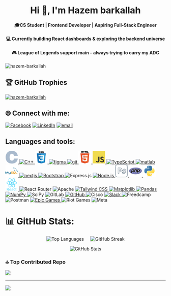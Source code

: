 <h1 align="center">Hi 👋, I'm Hazem barkallah</h1>
<h4 align="center">🎓CS Student |  Frontend Developer |  Aspiring Full-Stack Engineer</h4>  
<h4 align="center">💻 Currently building React dashboards & exploring the backend universe</h4>
<h4 align="center">🎮 League of Legends support main – always trying to carry my ADC</h4>

<p align="left"> <img src="https://komarev.com/ghpvc/?username=hazem-barkallah&label=Profile%20views&color=0e75b6&style=flat" alt="hazem-barkallah" /> </p>

## 🏆 GitHub Trophies
<p align="left"> <a href="https://github.com/ryo-ma/github-profile-trophy"><img src="https://github-profile-trophy.vercel.app/?username=hazem-barkallah" alt="hazem-barkallah" /></a> </p>

## 🌐 Connect with me:
[![Facebook](https://img.shields.io/badge/Facebook-%231877F2.svg?logo=Facebook&logoColor=white)](https://facebook.com/https://www.facebook.com/hazem.barkallah.7) [![LinkedIn](https://img.shields.io/badge/LinkedIn-%230077B5.svg?logo=linkedin&logoColor=white)](https://linkedin.com/in/https://www.linkedin.com/in/hazem-barkallah-a682b4338/) [![email](https://img.shields.io/badge/Email-D14836?logo=gmail&logoColor=white)](mailto:barkhazem@gmail.com) 

## Languages and tools:
<p align="left"> <a href="https://www.cprogramming.com/" target="_blank" rel="noreferrer"> <img src="https://raw.githubusercontent.com/devicons/devicon/master/icons/c/c-original.svg" alt="c" width="40" height="40"/> </a> <a href="https://isocpp.org/" target="_blank" rel="noreferrer">
  <img src="https://upload.wikimedia.org/wikipedia/commons/1/18/ISO_C%2B%2B_Logo.svg" alt="C++" width="40" height="40"/>
</a>
<a href="https://www.w3schools.com/css/" target="_blank" rel="noreferrer"> <img src="https://raw.githubusercontent.com/devicons/devicon/master/icons/css3/css3-original-wordmark.svg" alt="css3" width="40" height="40"/> </a> <a href="https://www.figma.com/" target="_blank" rel="noreferrer"> <img src="https://www.vectorlogo.zone/logos/figma/figma-icon.svg" alt="figma" width="40" height="40"/> </a> <a href="https://git-scm.com/" target="_blank" rel="noreferrer"> <img src="https://www.vectorlogo.zone/logos/git-scm/git-scm-icon.svg" alt="git" width="40" height="40"/> </a> <a href="https://www.w3.org/html/" target="_blank" rel="noreferrer"> <img src="https://raw.githubusercontent.com/devicons/devicon/master/icons/html5/html5-original-wordmark.svg" alt="html5" width="40" height="40"/> </a> <a href="https://developer.mozilla.org/en-US/docs/Web/JavaScript" target="_blank" rel="noreferrer"> <img src="https://raw.githubusercontent.com/devicons/devicon/master/icons/javascript/javascript-original.svg" alt="javascript" width="40" height="40"/> </a> <a href="https://www.typescriptlang.org/" target="_blank" rel="noreferrer">
  <img src="https://upload.wikimedia.org/wikipedia/commons/4/4c/Typescript_logo_2020.svg" alt="TypeScript" width="40" height="40"/>
</a>
<a href="https://www.mathworks.com/" target="_blank" rel="noreferrer"> <img src="https://upload.wikimedia.org/wikipedia/commons/2/21/Matlab_Logo.png" alt="matlab" width="40" height="40"/> </a> <a href="https://www.mysql.com/" target="_blank" rel="noreferrer"> <img src="https://raw.githubusercontent.com/devicons/devicon/master/icons/mysql/mysql-original-wordmark.svg" alt="mysql" width="40" height="40"/> </a> <a href="https://nextjs.org/" target="_blank" rel="noreferrer"> <img src="https://cdn.worldvectorlogo.com/logos/nextjs-2.svg" alt="nextjs" width="40" height="40"/> </a> <a href="https://getbootstrap.com/" target="_blank" rel="noreferrer">
  <img src="https://upload.wikimedia.org/wikipedia/commons/b/b2/Bootstrap_logo.svg" alt="Bootstrap" width="40" height="40"/>
</a>  <img src="https://img.shields.io/badge/express.js-000000.svg?style=for-the-badge&logo=express&logoColor=white" alt="Express.js" />
<a href="https://nodejs.org/" target="_blank" rel="noreferrer">
  <img src="https://upload.wikimedia.org/wikipedia/commons/d/d9/Node.js_logo.svg" alt="Node.js" width="40" height="40"/>
</a><a href="https://www.photoshop.com/en" target="_blank" rel="noreferrer"> <img src="https://raw.githubusercontent.com/devicons/devicon/master/icons/photoshop/photoshop-line.svg" alt="photoshop" width="40" height="40"/> </a> <a href="https://www.php.net" target="_blank" rel="noreferrer"> <img src="https://raw.githubusercontent.com/devicons/devicon/master/icons/php/php-original.svg" alt="php" width="40" height="40"/> </a> <a href="https://www.python.org" target="_blank" rel="noreferrer"> <img src="https://raw.githubusercontent.com/devicons/devicon/master/icons/python/python-original.svg" alt="python" width="40" height="40"/> </a> <a href="https://reactjs.org/" target="_blank" rel="noreferrer"> <img src="https://raw.githubusercontent.com/devicons/devicon/master/icons/react/react-original-wordmark.svg" alt="react" width="40" height="40"/> </a>   <img src="https://img.shields.io/badge/react_router-CA4245.svg?style=for-the-badge&logo=react-router&logoColor=white" alt="React Router" />
<img src="https://img.shields.io/badge/apache-CA0D14.svg?style=for-the-badge&logo=apache&logoColor=white" alt="Apache" />
<a href="https://tailwindcss.com/" target="_blank" rel="noreferrer">
  <img src="https://upload.wikimedia.org/wikipedia/commons/d/d5/Tailwind_CSS_Logo.svg" alt="Tailwind CSS" width="40" height="40"/>
</a><a href="https://matplotlib.org/" target="_blank" rel="noreferrer">
  <img src="https://upload.wikimedia.org/wikipedia/commons/8/84/Matplotlib_icon.svg" alt="Matplotlib" width="40" height="40"/>
</a><a href="https://pandas.pydata.org/" target="_blank" rel="noreferrer">
  <img src="https://upload.wikimedia.org/wikipedia/commons/e/ed/Pandas_logo.svg" alt="Pandas" width="40" height="40"/>
</a><a href="https://numpy.org/" target="_blank" rel="noreferrer">
  <img src="https://upload.wikimedia.org/wikipedia/commons/3/31/NumPy_logo_2020.svg" alt="NumPy" width="40" height="40"/>
</a>  <img src="https://img.shields.io/badge/scipy-8CAAE6.svg?style=for-the-badge&logo=scipy&logoColor=white" alt="SciPy" />
<img src="https://img.shields.io/badge/gitlab-FCA121.svg?style=for-the-badge&logo=gitlab&logoColor=white" alt="GitLab" />
<a href="https://github.com" target="_blank" rel="noreferrer">
  <img src="https://github.githubassets.com/images/modules/logos_page/GitHub-Mark.png" alt="GitHub" width="40" height="40" />
</a>
<img src="https://img.shields.io/badge/cisco-%2300589C.svg?style=for-the-badge&logo=cisco&logoColor=white" alt="Cisco" />
<a href="https://slack.com/" target="_blank" rel="noreferrer">
  <img src="https://upload.wikimedia.org/wikipedia/commons/7/76/Slack_Icon.png" alt="Slack" width="40" height="40"/>
</a>
  <img src="https://img.shields.io/badge/freedcamp-6e6e6e.svg?style=for-the-badge&logo=freedcamp&logoColor=white" alt="Freedcamp" />
<img src="https://img.shields.io/badge/Postman-FF6C37.svg?style=for-the-badge&logo=postman&logoColor=white" alt="Postman" />
<a href="https://www.epicgames.com/" target="_blank" rel="noreferrer">
  <img src="https://upload.wikimedia.org/wikipedia/commons/3/31/Epic_Games_logo.svg" alt="Epic Games" width="40" height="40"/>
</a>  <img src="https://img.shields.io/badge/riotgames-ED1C24.svg?style=for-the-badge&logo=riotgames&logoColor=white" alt="Riot Games" />
<img src="https://img.shields.io/badge/meta-1877F2.svg?style=for-the-badge&logo=meta&logoColor=white" alt="Meta" />
  
</p>

# 📊 GitHub Stats:
<div align="center">

<p>
  <img src="https://github-readme-stats.vercel.app/api/top-langs/?username=Hazem-Barkallah&theme=highcontrast&hide_border=false&include_all_commits=true&count_private=true&layout=compact&cache_seconds=60" width="350" alt="Top Languages" />
  &nbsp;&nbsp;&nbsp;
  <img src="https://nirzak-streak-stats.vercel.app/?user=Hazem-Barkallah&theme=highcontrast&hide_border=false&cache_seconds=60" width="350" alt="GitHub Streak" />
</p>

<p>
  <img src="https://github-readme-stats.vercel.app/api?username=Hazem-Barkallah&theme=highcontrast&hide_border=false&include_all_commits=true&count_private=true&cache_seconds=30" width="600" alt="GitHub Stats" />
</p>

</div>





### 🔝 Top Contributed Repo
![](https://github-contributor-stats.vercel.app/api?username=Hazem-Barkallah&limit=5&theme=highcontrast&combine_all_yearly_contributions=true)

---
[![](https://visitcount.itsvg.in/api?id=Hazem-Barkallah&icon=0&color=0)](https://visitcount.itsvg.in)

<!-- Proudly created with GPRM ( https://gprm.itsvg.in ) -->
